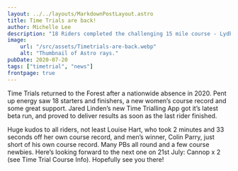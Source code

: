 ```yaml
---
layout: ../../layouts/MarkdownPostLayout.astro
title: Time Trials are back!
author: Michelle Lee
description: "18 Riders completed the challenging 15 mile course - Lydbrook Hilly."
image:
    url: "/src/assets/Timetrials-are-back.webp"
    alt: "Thumbnail of Astro rays."
pubDate: 2020-07-20
tags: ["timetrial", "news"]
frontpage: true
---
```

Time Trials returned to the Forest after a nationwide absence in 2020. Pent up energy saw 18 starters and finishers, a new women’s course record and some great support. Jared Linden’s new Time Trialling App got it’s latest beta run, and proved to deliver results as soon as the last rider finished.

Huge kudos to all riders, not least Louise Hart, who took 2 minutes and 33 seconds off her own course record, and men’s winner, Colin Parry, just short of his own course record. Many PBs all round and a few course newbies. Here’s looking forward to the next one on 21st July: Cannop x 2 (see Time Trial Course Info). Hopefully see you there!